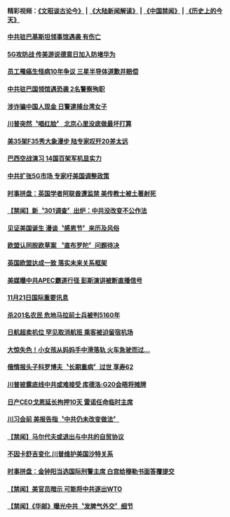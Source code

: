 #### 精彩视频：[《文昭谈古论今》](https://github.com/gfw-breaker/wenzhao/blob/master/README.md?t=11231531) | [《大陆新闻解读》](https://github.com/gfw-breaker/ntdtv-comedy/blob/master/README.md?t=11231531) | [《中国禁闻》](https://github.com/gfw-breaker/ntdtv-news/blob/master/README.md?t=11231531) | [《历史上的今天》](https://github.com/gfw-breaker/today-in-history/blob/master/README.md?t=11231531) 


#### [中共驻巴基斯坦领事馆遇袭  有伤亡](../pages/news202/a1400528.md?t=11231531) 

#### [5G攻防战 传美游说德意日加入防堵华为](../pages/news202/a1400524.md?t=11231531) 

#### [员工罹癌生怪病10年争议 三星半导体道歉并赔偿](../pages/news202/a1400516.md?t=11231531) 

#### [中共驻巴国领馆遇恐袭 2名警察殉职](../pages/news202/a1400496.md?t=11231531) 

#### [涉诈骗中国人现金 日警逮捕台湾女子](../pages/news202/a1400491.md?t=11231531) 

#### [川普突然〝唱红脸〞 北京心里没底做最坏打算](../pages/news202/a1400469.md?t=11231531) 


#### [美35架F35秀大象漫步 陆专家叹歼20差太远](../pages/news202/a1400452.md?t=11231531) 

#### [巴西空战演习 14国百架军机显实力](../pages/news202/a1400377.md?t=11231531) 

#### [中共扩张5G市场 专家吁美国调整政策](../pages/news202/a1400438.md?t=11231531) 

#### [时事拼盘：英国学者阿联酋遭监禁 美传教士被土著射死](../pages/news202/a1400434.md?t=11231531) 

#### [【禁闻】新〝301调查〞出炉：中共没改变不公作法](../pages/news202/a1400432.md?t=11231531) 

#### [见证美国诞生 漫谈〝感恩节〞来历及风俗](../pages/news202/a1400430.md?t=11231531) 

#### [欧盟认同脱欧草案 〝直布罗陀〞问题待决](../pages/news202/a1400426.md?t=11231531) 


#### [英国欧盟达成一致 落实未来关系框架](../pages/news202/a1400405.md?t=11231531) 

#### [美媒曝中共APEC霸道行径 彭斯演讲被断直播信号](../pages/news202/a1400387.md?t=11231531) 


#### [11月21日国际重要讯息](../pages/news202/a1400371.md?t=11231531) 

#### [杀201名农民 危地马拉前士兵被判5160年](../pages/news202/a1400360.md?t=11231531) 

#### [日航超卖机位 罕见取消航班 乘客被迫留宿机场](../pages/news202/a1400363.md?t=11231531) 

#### [大惊失色！小女孩从妈妈手中滑落轨 火车急驶而过...](../pages/news202/a1400349.md?t=11231531) 

#### [俄情报头子科罗博夫〝长期重病〞过世 享寿62](../pages/news202/a1400337.md?t=11231531) 

#### [川普披露底线中共或难接受 库德洛:G20会晤将摊牌](../pages/news202/a1400323.md?t=11231531) 

#### [日产CEO戈恩延长拘押10天 雷诺任命临时主席](../pages/news202/a1400296.md?t=11231531) 


#### [川习会前 美报告指〝中共仍未改变做法〞](../pages/news202/a1400300.md?t=11231531) 

#### [【禁闻】马尔代夫或退出与中共的自贸协议](../pages/news202/a1400299.md?t=11231531) 

#### [不因卡舒吉变化 川普维护美国沙特关系](../pages/news202/a1400293.md?t=11231531) 

#### [时事拼盘：金钟阳当选国际刑警主席 白宫给穆勒书面答覆提交](../pages/news202/a1400292.md?t=11231531) 

#### [【禁闻】美官员暗示 可能将中共逐出WTO](../pages/news202/a1400290.md?t=11231531) 

#### [【禁闻】《华邮》曝光中共〝发脾气外交〞细节](../pages/news202/a1400289.md?t=11231531) 

